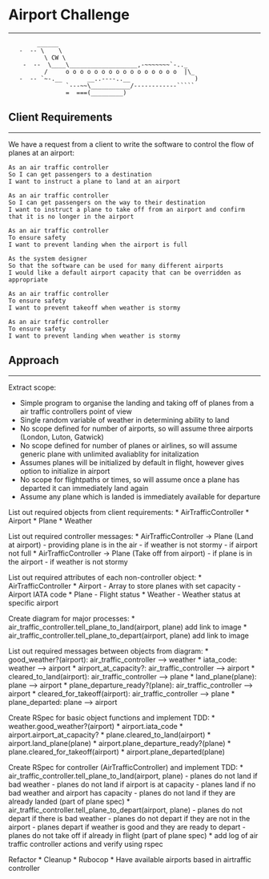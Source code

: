 # Airport Challenge
---------

```
        ______
   -  -- \    \
          \ CW \
    -  --  \____\___________________,-~~~~~~~`-.._
          /     o o o o o o o o o o o o o o o o  |\_
   -  -- `~-.__       __..----..__                  )
                `---~~\___________/------------`````
                =  ===(_________)

```

## Client Requirements
---------

We have a request from a client to write the software to control the flow of planes at an airport:

```
As an air traffic controller
So I can get passengers to a destination
I want to instruct a plane to land at an airport
```
```
As an air traffic controller
So I can get passengers on the way to their destination
I want to instruct a plane to take off from an airport and confirm that it is no longer in the airport
```
```
As an air traffic controller
To ensure safety
I want to prevent landing when the airport is full
```
```
As the system designer
So that the software can be used for many different airports
I would like a default airport capacity that can be overridden as appropriate
```
```
As an air traffic controller
To ensure safety
I want to prevent takeoff when weather is stormy
```
```
As an air traffic controller
To ensure safety
I want to prevent landing when weather is stormy
```

## Approach
---------

Extract scope:
* Simple program to organise the landing and taking off of planes from a air traffic controllers point of view
* Single random variable of weather in determining ability to land
* No scope defined for number of airports, so will assume three airports (London, Luton, Gatwick)
* No scope defined for number of planes or airlines, so will assume generic plane with unlimited avaliablity for initalization
* Assumes planes will be initialized by default in flight, however gives option to initialize in airport
* No scope for flightpaths or times, so will assume once a plane has departed it can immediately land again
* Assume any plane which is landed is immediately available for departure


List out required objects from client requirements:
    * AirTrafficController
    * Airport
    * Plane
    * Weather


List out required controller messages:
    * AirTrafficController -> Plane (Land at airport)
        - providing plane is in the air
        - if weather is not stormy
        - if airport not full
    * AirTrafficController -> Plane (Take off from airport)
        - if plane is in the airport
        - if weather is not stormy


List out required attributes of each non-controller object:
    * AirTrafficController
    * Airport
        - Array to store planes with set capacity
        - Airport IATA code
    * Plane
        - Flight status
    * Weather
        - Weather status at specific airport


Create diagram for major processes:
    * air_traffic_controller.tell_plane_to_land(airport, plane) add link to image
    * air_traffic_controller.tell_plane_to_depart(airport, plane) add link to image


List out required messages between objects from diagram:
    * good_weather?(airport): air_traffic_controller --> weather
    * iata_code: weather --> airport
    * airport_at_capacity?: air_traffic_controller --> airport
    * cleared_to_land(airport): air_traffic_controller --> plane
    * land_plane(plane): plane --> airport
    * plane_departure_ready?(plane): air_traffic_controller --> airport
    * cleared_for_takeoff(airport): air_traffic_controller --> plane
    * plane_departed: plane --> airport


Create RSpec for basic object functions and implement TDD:
    * weather.good_weather?(airport)
    * airport.iata_code
    * airport.airport_at_capacity?
    * plane.cleared_to_land(airport)
    * airport.land_plane(plane)
    * airport.plane_departure_ready?(plane)
    * plane.cleared_for_takeoff(airport)
    * airport.plane_departed(plane)


Create RSpec for controller (AirTrafficController) and implement TDD:
    * air_traffic_controller.tell_plane_to_land(airport, plane)
        - planes do not land if bad weather
        - planes do not land if airport is at capacity
        - planes land if no bad weather and airport has capacity
        - planes do not land if they are already landed (part of plane spec)
    * air_traffic_controller.tell_plane_to_depart(airport, plane)
        - planes do not depart if there is bad weather
        - planes do not depart if they are not in the airport
        - planes depart if weather is good and they are ready to depart
        - planes do not take off if already in flight (part of plane spec)
    * add log of air traffic controller actions and verify using rspec


Refactor
    * Cleanup
    * Rubocop
    * Have available airports based in airtraffic controller
